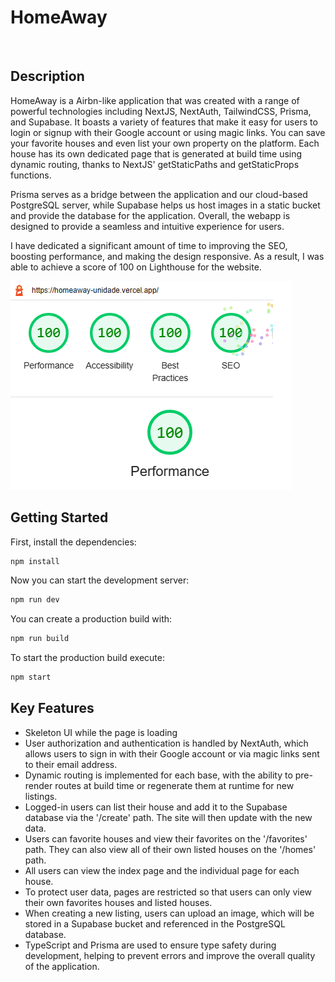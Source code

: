 # HomeAway

![]()

## Description

HomeAway is a Airbn-like application that was created with a range of powerful technologies including NextJS, NextAuth, TailwindCSS, Prisma, and Supabase. It boasts a variety of features that make it easy for users to login or signup with their Google account or using magic links. You can save your favorite houses and even list your own property on the platform. Each house has its own dedicated page that is generated at build time using dynamic routing, thanks to NextJS' getStaticPaths and getStaticProps functions.

Prisma serves as a bridge between the application and our cloud-based PostgreSQL server, while Supabase helps us host images in a static bucket and provide the database for the application. Overall, the webapp is designed to provide a seamless and intuitive experience for users.

I have dedicated a significant amount of time to improving the SEO, boosting performance, and making the design responsive. As a result, I was able to achieve a score of 100 on Lighthouse for the website.

![](public/lighthouseScore.png)

## Getting Started

First, install the dependencies:

```bash
npm install
```

Now you can start the development server:

```bash
npm run dev
```

You can create a production build with:

```bash
npm run build
```

To start the production build execute:

```bash
npm start
```

## Key Features

- Skeleton UI while the page is loading
- User authorization and authentication is handled by NextAuth, which allows users to sign in with their Google account or via magic links sent to their email address.
- Dynamic routing is implemented for each base, with the ability to pre-render routes at build time or regenerate them at runtime for new listings.
- Logged-in users can list their house and add it to the Supabase database via the '/create' path. The site will then update with the new data.
- Users can favorite houses and view their favorites on the '/favorites' path. They can also view all of their own listed houses on the '/homes' path.
- All users can view the index page and the individual page for each house.
- To protect user data, pages are restricted so that users can only view their own favorites houses and listed houses.
- When creating a new listing, users can upload an image, which will be stored in a Supabase bucket and referenced in the PostgreSQL database.
- TypeScript and Prisma are used to ensure type safety during development, helping to prevent errors and improve the overall quality of the application.
